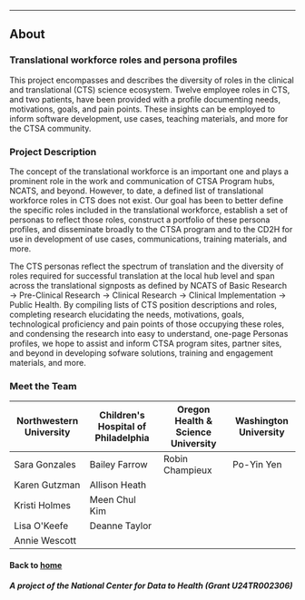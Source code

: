 ---
## About

### Translational workforce roles and persona profiles

This project encompasses and describes the diversity of roles in the clinical and translational (CTS) science ecosystem. Twelve employee roles in CTS, and two patients, have been provided with a profile documenting needs, motivations, goals, and pain points. These insights can be employed to inform software development, use cases, teaching materials, and more for the CTSA community. 


### Project Description

The concept of the translational workforce is an important one and plays a prominent role in the work and communication of CTSA Program hubs, NCATS, and beyond. However, to date, a defined list of translational workforce roles in CTS does not exist. Our goal has been to better define the specific roles included in the translational workforce, establish a set of personas to reflect those roles, construct a portfolio of these persona profiles, and disseminate broadly to the CTSA program and to the CD2H for use in development of use cases, communications, training materials, and more.

The CTS personas reflect the spectrum of translation and the diversity of roles required for successful translation at the local hub level and span across the translational signposts as defined by NCATS of Basic Research →  Pre-Clinical Research → Clinical Research → Clinical Implementation → Public Health. By compiling lists of CTS position descriptions and roles, completing research elucidating the needs, motivations, goals, technological proficiency and pain points of those occupying these roles, and condensing the research into easy to understand, one-page Personas profiles, we hope to assist and inform CTSA program sites, partner sites, and beyond in developing sofware solutions, training and engagement materials, and more.

### Meet the Team

| Northwestern University | Children's Hospital of Philadelphia | Oregon Health & Science University | Washington University |
| --- | --- | --- | --- |
| Sara Gonzales | Bailey Farrow | Robin Champieux | Po-Yin Yen |
| Karen Gutzman | Allison Heath |      |        |
| Kristi Holmes | Meen Chul Kim |      |        |
| Lisa O'Keefe | Deanne Taylor |     |       |
| Annie Wescott |        |    |     |                                   

#### Back to [home](https://data2health.github.io/CTS-Personas/)

##### A project of the National Center for Data to Health (Grant U24TR002306)
